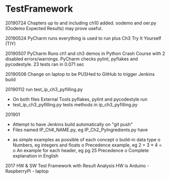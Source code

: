 # TestFramework
20190724 Chapters up to and including ch10 added.
    oodemo and oer.py (Oodemo Expected Results) may prove useful.

20190524 PyCharm runs everything is used to run plus Ch3 Try It Yourself (TIY)

20190507 PyCharm Runs ch1 and ch3 demos in Python Crash Course with 2
disabled errors/warnings.  PyCharm checks pylint, pyflakes and pycodestyle.
23 tests ran in 0.071 sec

20190506 Change on laptop to be PUSHed to GitHub to trigger Jenkins build

20190112 run test_ip_ch3_pyfilling.py
- On both files External Tools pyflakes, pylint and pycodestyle run
- test_ip_ch3_pyfilling.py tests methods in ip_ch3_pyfilling.py

201901
* Attempt to have Jenkins build automatically on "git push"
* Files named IP_Ch#_NAME.py, eg IP_Ch2_PyIngredients.py have
- as simple examples as possible of each concept
  o build-in data type
  o Numbers, eg integers and floats
  o Precedence example, eg 2 + 3 * 4 = 
  o An example for each header, eg pg 25 Precedence
  o Complete explanation in English

2017
HW &amp; SW Test Framework with Result Analysis
HW is Arduino - RaspberryPi - laptop
